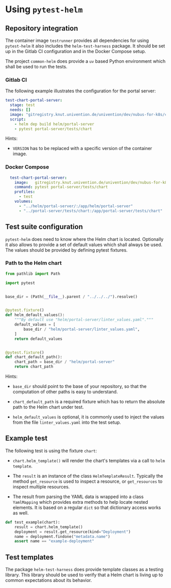 # Using `pytest-helm`


## Repository integration

The container image `testrunner` provides all dependencies for using
`pytest-helm` it also includes the `helm-test-harness` package. It should be set
up in the Gitlab CI configuration and in the Docker Compose setup.

The project `common-helm` does provide a `uv` based Python environment which
shall be used to run the tests.


### Gitlab CI

The following example illustrates the configuration for the portal server:

```yaml
test-chart-portal-server:
  stage: test
  needs: []
  image: "gitregistry.knut.univention.de/univention/dev/nubus-for-k8s/common-helm/testrunner:VERSION"
  script:
    - helm dep build helm/portal-server
    - pytest portal-server/tests/chart
```

Hints:

- `VERSION` has to be replaced with a specific version of the container image.


### Docker Compose

```yaml
  test-chart-portal-server:
    image:   gitregistry.knut.univention.de/univention/dev/nubus-for-k8s/common-helm/testrunner:VERSION
    command: pytest portal-server/tests/chart
    profiles:
      - test
    volumes:
      - "../helm/portal-server/:/app/helm/portal-server"
      - "../portal-server/tests/chart:/app/portal-server/tests/chart"
```


## Test suite configuration

`pytest-helm` does need to know where the Helm chart is located. Optionally it
also allows to provide a set of default values which shall always be used. The
values should be provided by defining pytest fixtures.


### Path to the Helm chart

```python
from pathlib import Path

import pytest


base_dir = (Path(__file__).parent / "../../../").resolve()


@pytest.fixture()
def helm_default_values():
    """By default use "helm/portal-server/linter_values.yaml"."""
    default_values = [
        base_dir / "helm/portal-server/linter_values.yaml",
    ]
    return default_values


@pytest.fixture()
def chart_default_path():
    chart_path = base_dir / "helm/portal-server"
    return chart_path
```

Hints:

- `base_dir` should point to the base of your repository, so that the
  computation of other paths is easy to understand.

- `chart_default_path` is a required fixture which has to return the absolute
  path to the Helm chart under test.

- `helm_default_values` is optional, it is commonly used to inject the values
  from the file `linter_values.yaml` into the test setup.


## Example test

The following test is using the fixture `chart`:

- `chart.helm_template()` will render the chart's templates via a call to `helm
  template`.

- The `result` is an instance of the class `HelmTemplateResult`. Typically the
  method `get_resource` is used to inspect a resource, or `get_resources` to
  inspect multiple resources.

- The result from parsing the YAML data is wrapped into a class `YamlMapping`
  which provides extra methods to help locate nested elements. It is based on a
  regular `dict` so that dictionary access works as well.

```python
def test_example(chart):
    result = chart.helm_template()
    deployment = result.get_resource(kind="Deployment")
    name = deployment.findone("metadata.name")
    assert name == "example-deployment"
```


## Test templates

The package `helm-test-harness` does provide template classes as a testing
library. This library should be used to verify that a Helm chart is living up to
common expectations about its behavior.

